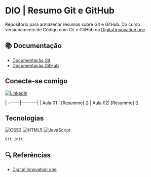 
# DIO | Resumo Git e GitHub

Repositório para armazenar resumos sobre Git e GitHub.
Do curso versionamento de Código com Git e GitHub da [Digital innovation one](https://web.dio.me/home).

## 📚 Documentação
- [Documentação Git](https://git-scm.com/)
- [Documentação GitHub](https://github.com/)

## Conecte-se comigo

[![LinkedIn](https://img.shields.io/badge/LinkedIn-000?style=for-the-badge&logo=linkedin&logoColor=0E76A8)](https://www.linkedin.com/in/william-silva-96630b275/) 

| ------|--------|
| Aula 01 | [Resummo] ()
| Aula 02| [Resummo] ()

## Tecnologias

![CSS3](https://img.shields.io/badge/CSS3-000?style=for-the-badge&logo=css3&logoColor=264CE4)
![HTML5](https://img.shields.io/badge/HTML5-000?style=for-the-badge&logo=html5) 
![JavaScript](https://img.shields.io/badge/javascript-%23323330.svg?style=for-the-badge&logo=javascript&logoColor=%23F7DF1E)

```
Git init
```

## 🔍 Referências
- [Digital Innovation one](.)
